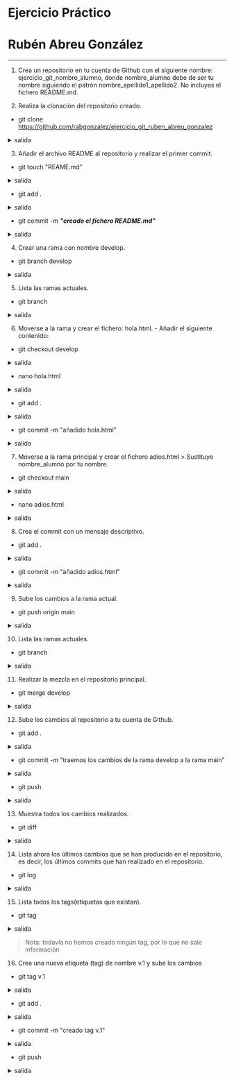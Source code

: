 <div textalign="justify">

# Ejercicio Práctico
# Rubén Abreu González
---
1. Crea un repositorio en tu cuenta de Github con el siguiente nombre: ejercicio_git_nombre_alumno, donde nombre_alumno debe de ser tu nombre siguiendo el patrón nombre_apellido1_apellido2. No incluyas el fichero README.md.

2. Realiza la clonación del repositorio creado.
- git clone https://github.com/rabgonzalez/ejercicio_git_ruben_abreu_gonzalez
<details>
<summary>salida</summary>

```
```
</details>

3. Añadir el archivo README al repositorio y realizar el primer commit.
- git touch "REAME.md"
<details>
<summary>salida</summary>

```
```
</details>

- git add .
<details>
<summary>salida</summary>

```
```
</details>

- git commit -m ___"creado el fichero README.md"___
<details>
<summary>salida</summary>

```code
 [main (commit-raíz) 0a9c838] creado el fichero README.md
 1 file changed, 39 insertions(+)
 create mode 100644 README.md
```
</details>

4. Crear una rama con nombre develop.
- git branch develop
<details>
<summary>salida</summary>

```
```
</details>

5. Lista las ramas actuales.
- git branch
<details>
<summary>salida</summary>

```code
 develop
 * main
```
</details>

6. Moverse a la rama y crear el fichero: hola.html. - Añadir el siguiente contenido: 
- git checkout develop
<details>
<summary>salida</summary>

```code
 M	README.md
 Cambiado a rama 'develop'
```
</details>

- nano hola.html
<details>
<summary>salida</summary>

```
```
</details>

- git add .
<details>
<summary>salida</summary>

```
```
</details>

- git commit -m "añadido hola.html"
<details>
<summary>salida</summary>

```code
 [develop b1b7513] añadido hola.html
 1 file changed, 11 insertions(+)
 create mode 100644 hola.html
```
</details>

7. Moverse a la rama principal y crear el fichero adios.html > Sustituye nombre_alumno por tu nombre.
- git checkout main
<details>
<summary>salida</summary>

```code
 M	README.md
 Cambiado a rama 'main'
 Tu rama está basada en 'origin/main', pero upstream ha  desaparecido.
  (usa "git branch --unset-upstream" para arreglar)
```
</details>

- nano adios.html
<details>
<summary>salida</summary>

```
```
</details>

8. Crea el commit con un mensaje descriptivo.
- git add .
<details>
<summary>salida</summary>

```
```
</details>

- git commit -m "añadido adios.html"
<details>
<summary>salida</summary>

```code
 [main a000351] añadido adios.html
 2 files changed, 109 insertions(+), 1 deletion(-)
 create mode 100644 adios.html
```
</details>

9. Sube los cambios a la rama actual.
- git push origin main
<details>
<summary>salida</summary>

```code
    Username for 'https://github.com': rabgonzalez
    Password for 'https://rabgonzalez@github.com': 
    Enumerando objetos: 13, listo.
    Contando objetos: 100% (13/13), listo.
    Compresión delta usando hasta 4 hilos
    Comprimiendo objetos: 100% (12/12), listo.
    Escribiendo objetos: 100% (13/13), 2.10 KiB | 2.10 MiB/s, listo.
    Total 13 (delta 5), reusados 0 (delta 0), pack-reusados 0
    remote: Resolving deltas: 100% (5/5), done.
    To https://github.com/rabgonzalez/ejercicio_git_ruben_abreu_gonzalez
    * [new branch]      main -> main
```
</details>

10. Lista las ramas actuales.
- git branch
<details>
<summary>salida</summary>

```code
  develop
 * main
```
</details>

11. Realizar la mezcla en el repositorio principal.
- git merge develop
<details>
<summary>salida</summary>

```code
 hola.html | 11 +++++++++++
 1 file changed, 11 insertions(+)
 create mode 100644 hola.html
```
</details>

12. Sube los cambios al repositorio a tu cuenta de Github.
- git add .
<details>
<summary>salida</summary>

```
```
</details>

- git commit -m "traemos los cambios de la rama develop a la rama main"
<details>
<summary>salida</summary>

```code
 [main ce8b298] traemos los cambios de la rama develop  a la rama main
 1 file changed, 65 insertions(+)
```
</details>

- git push
<details>
<summary>salida</summary>

```code
Username for 'https://github.com': rabgonzalez
Password for 'https://rabgonzalez@github.com': 
Enumerando objetos: 12, listo.
Contando objetos: 100% (12/12), listo.
Compresión delta usando hasta 4 hilos
Comprimiendo objetos: 100% (8/8), listo.
Escribiendo objetos: 100% (8/8), 1.62 KiB | 1.62 MiB/s, listo.
Total 8 (delta 1), reusados 0 (delta 0), pack-reusados 0
remote: Resolving deltas: 100% (1/1), completed with 1 local object.
To https://github.com/rabgonzalez/ejercicio_git_ruben_abreu_gonzalez
   a9f0ec2..ce8b298  main -> main
```
</details>

13. Muestra todos los cambios realizados.
- git diff
<details>
<summary>salida</summary>

```code
    diff --git a/README.md b/README.md
    index 82bae28..b6b672e 100644
    --- a/README.md
    +++ b/README.md
    @@ -198,6 +198,8 @@
    <summary>salida</summary>
    
    ```code
    + [main ce8b298] traemos los cambios de la rama develop  a la rama main
    + 1 file changed, 65 insertions(+)
    ```
    </details>
    
    @@ -205,6 +207,26 @@
    <details>
    <summary>salida</summary>
    
    +```code
    +Username for 'https://github.com': rabgonzalez
    +Password for 'https://rabgonzalez@github.com': 
    +Enumerando objetos: 12, listo.
    +Contando objetos: 100% (12/12), listo.
    +Compresión delta usando hasta 4 hilos
    +Comprimiendo objetos: 100% (8/8), listo.
    +Escribiendo objetos: 100% (8/8), 1.62 KiB | 1.62 MiB/s, listo.
    +Total 8 (delta 1), reusados 0 (delta 0), pack-reusados 0
    +remote: Resolving deltas: 100% (1/1), completed with 1 local object.
    +To https://github.com/rabgonzalez/ejercicio_git_ruben_abreu_gonzalez
    +   a9f0ec2..ce8b298  main -> main
    +```
    +</details>
    +
    +13. Muestra todos los cambios realizados.
    +- git diff
    +<details>
    +<summary>salida</summary>
    +
```
</details>

14. Lista ahora los últimos cambios que se han producido en el repositorio, es decir, los últimos commits que han realizado en el repositorio.
- git log
<details>
<summary>salida</summary>

```code
    commit ce8b2980d70366c05a4af8a1bb28b6e94458089c (HEAD -> main, origin/main)
    Author: rabgonzalez <rubalba.rag@gmail.comgit config --global user.name rabgonzalez>
    Date:   Wed Oct 18 15:32:00 2023 +0100

        traemos los cambios de la rama develop a la rama main

    commit 1ac2997985b24f091db7a1828231526053fb4747
    Merge: a9f0ec2 b1b7513
    Author: rabgonzalez <rubalba.rag@gmail.comgit config --global user.name rabgonzalez>
    Date:   Wed Oct 18 15:29:11 2023 +0100

        mezclamos las ramas Merge branch 'develop'

    commit a9f0ec2ce2514039a2afca48aedafd64f605b571
    Author: rabgonzalez <rubalba.rag@gmail.comgit config --global user.name rabgonzalez>
    Date:   Wed Oct 18 15:25:06 2023 +0100

        subimos los cambios

    commit b1b7513e00a5de250959875dc6cc3cc424f04459 (develop)
    Author: rabgonzalez <rubalba.rag@gmail.comgit config --global user.name rabgonzalez>
    Date:   Wed Oct 18 15:22:40 2023 +0100

        añadido hola.html

    commit b1d417305b7e0ffc30aa04ab29f0a0aee04039ae
    Author: rabgonzalez <rubalba.rag@gmail.comgit config --global user.name rabgonzalez>
    Date:   Wed Oct 18 15:21:33 2023 +0100

        añadido adios.html

    commit a000351cfa8b2d7e639439cf3b26c9d94023bb2b
    Author: rabgonzalez <rubalba.rag@gmail.comgit config --global user.name rabgonzalez>
    Date:   Wed Oct 18 15:20:53 2023 +0100

        añadido adios.html

    commit 0a9c838f20c5b8076f2d11dba4086b3df33dcfa1
    Author: rabgonzalez <rubalba.rag@gmail.comgit config --global user.name rabgonzalez>
    Date:   Wed Oct 18 15:05:10 2023 +0100

        creado el fichero README.md
```
</details>

15. Lista todos los tags(etiquetas que existan).
- git tag
<details>
<summary>salida</summary>

```
```
</details>

> Nota: todavía no hemos creado ningún tag, por lo que no sale información

16. Crea una nueva etiqueta (tag) de nombre v.1 y sube los cambios
- git tag v.1
<details>
<summary>salida</summary>

```
```
</details>

- git add .
<details>
<summary>salida</summary>

```
```
</details>

- git commit -m "creado tag v.1"
<details>
<summary>salida</summary>

```code

```
</details>

- git push
<details>
<summary>salida</summary>

```
```
</details>

</div>
